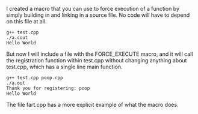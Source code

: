 I created a macro that you can use to force execution of a function by simply
building in and linking in a source file.  No code will have to depend on this
file at all.

```
g++ test.cpp
./a.cout
Hello World
```

But now I will include a file with the FORCE_EXECUTE macro, and it will call
the registration function within test.cpp without changing anything about
test.cpp, which has a single line main function.

```
g++ test.cpp poop.cpp
./a.out
Thank you for registering: poop
Hello World
```

The file fart.cpp has a more explicit example of what the macro does.
